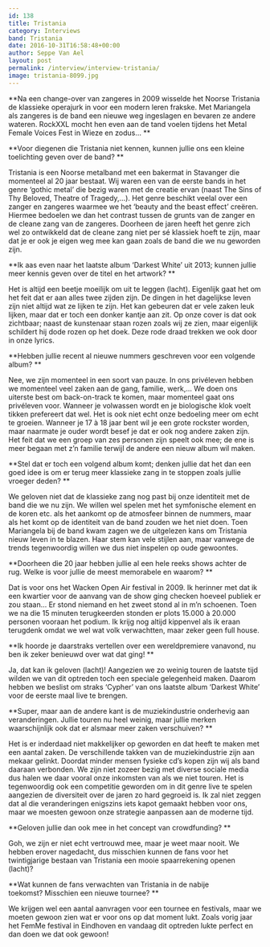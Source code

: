 ```yaml
---
id: 138
title: Tristania
category: Interviews
band: Tristania
date: 2016-10-31T16:58:48+00:00
author: Seppe Van Ael
layout: post
permalink: /interview/interview-tristania/
image: tristania-8099.jpg
---
```

**Na een change-over van zangeres in 2009 wisselde het Noorse Tristania de klassieke operajurk in voor een modern leren frakske. Met Mariangela als zangeres is de band een nieuwe weg ingeslagen en bevaren ze andere wateren. RockXXL mocht hen even aan de tand voelen tijdens het Metal Female Voices Fest in Wieze en zodus… **

**Voor diegenen die Tristania niet kennen, kunnen jullie ons een kleine toelichting geven over de band? **

Tristania is een Noorse metalband met een bakermat in Stavanger die momenteel al 20 jaar bestaat. Wij waren een van de eerste bands in het genre ‘gothic metal’ die bezig waren met de creatie ervan (naast The Sins of Thy Beloved, Theatre of Tragedy,…). Het genre beschikt veelal over een zanger en zangeres waarmee we het ‘beauty and the beast effect’ creëren. Hiermee bedoelen we dan het contrast tussen de grunts van de zanger en de cleane zang van de zangeres. Doorheen de jaren heeft het genre zich wel zo ontwikkeld dat de cleane zang niet per sé klassiek hoeft te zijn, maar dat je er ook je eigen weg mee kan gaan zoals de band die we nu geworden zijn.

**Ik aas even naar het laatste album ‘Darkest White’ uit 2013; kunnen jullie meer kennis geven over de titel en het artwork? **

Het is altijd een beetje moeilijk om uit te leggen (lacht). Eigenlijk gaat het om het feit dat er aan alles twee zijden zijn. De dingen in het dagelijkse leven zijn niet altijd wat ze lijken te zijn. Het kan gebeuren dat er vele zaken leuk lijken, maar dat er toch een donker kantje aan zit. Op onze cover is dat ook zichtbaar; naast de kunstenaar staan rozen zoals wij ze zien, maar eigenlijk schildert hij dode rozen op het doek. Deze rode draad trekken we ook door in onze lyrics.

**Hebben jullie recent al nieuwe nummers geschreven voor een volgende album? **

Nee, we zijn momenteel in een soort van pauze. In ons privéleven hebben we momenteel veel zaken aan de gang, familie, werk,… We doen ons uiterste best om back-on-track te komen, maar momenteel gaat ons privéleven voor. Wanneer je volwassen wordt en je biologische klok voelt tikken prefereert dat wel. Het is ook niet echt onze bedoeling meer om echt te groeien. Wanneer je 17 à 18 jaar bent wil je een grote rockster worden, maar naarmate je ouder wordt besef je dat er ook nog andere zaken zijn. Het feit dat we een groep van zes personen zijn speelt ook mee; de ene is meer begaan met z’n familie terwijl de andere een nieuw album wil maken.

**Stel dat er toch een volgend album komt; denken jullie dat het dan een goed idee is om er terug meer klassieke zang in te stoppen zoals jullie vroeger deden? **

We geloven niet dat de klassieke zang nog past bij onze identiteit met de band die we nu zijn. We willen wel spelen met het symfonische element en de koren etc. als het aankomt op de atmosfeer binnen de nummers, maar als het komt op de identiteit van de band zouden we het niet doen. Toen Mariangela bij de band kwam zagen we de uitgelezen kans om Tristania nieuw leven in te blazen. Haar stem kan vele stijlen aan, maar vanwege de trends tegenwoordig willen we dus niet inspelen op oude gewoontes.

**Doorheen die 20 jaar hebben jullie al een hele reeks shows achter de rug. Welke is voor jullie de meest memorabele en waarom? **

Dat is voor ons het Wacken Open Air festival in 2009. Ik herinner met dat ik een kwartier voor de aanvang van de show ging checken hoeveel publiek er zou staan… Er stond niemand en het zweet stond al in m’n schoenen. Toen we na die 15 minuten terugkeerden stonden er plots 15.000 à 20.000 personen vooraan het podium. Ik krijg nog altijd kippenvel als ik eraan terugdenk omdat we wel wat volk verwachtten, maar zeker geen full house.

**Ik hoorde je daarstraks vertellen over een wereldpremiere vanavond, nu ben ik zeker benieuwd over wat dat ging! **

Ja, dat kan ik geloven (lacht)! Aangezien we zo weinig touren de laatste tijd wilden we van dit optreden toch een speciale gelegenheid maken. Daarom hebben we beslist om straks ‘Cypher’ van ons laatste album ‘Darkest White’ voor de eerste maal live te brengen.

**Super, maar aan de andere kant is de muziekindustrie onderhevig aan veranderingen. Jullie touren nu heel weinig, maar jullie merken waarschijnlijk ook dat er alsmaar meer zaken verschuiven? **

Het is er inderdaad niet makkelijker op geworden en dat heeft te maken met een aantal zaken. De verschillende takken van de muziekindustrie zijn aan mekaar gelinkt. Doordat minder mensen fysieke cd’s kopen zijn wij als band daaraan verbonden. We zijn niet zozeer bezig met diverse sociale media dus halen we daar vooral onze inkomsten van als we niet touren. Het is tegenwoordig ook een competitie geworden om in dit genre live te spelen aangezien de diversiteit over de jaren zo hard gegroeid is. Ik zal niet zeggen dat al die veranderingen enigszins iets kapot gemaakt hebben voor ons, maar we moesten gewoon onze strategie aanpassen aan de moderne tijd.

**Geloven jullie dan ook mee in het concept van crowdfunding? **

Goh, we zijn er niet echt vertrouwd mee, maar je weet maar nooit. We hebben erover nagedacht, dus misschien kunnen de fans voor het twintigjarige bestaan van Tristania een mooie spaarrekening openen (lacht)?

**Wat kunnen de fans verwachten van Tristania in de nabije toekomst? Misschien een nieuwe tournee? **

We krijgen wel een aantal aanvragen voor een tournee en festivals, maar we moeten gewoon zien wat er voor ons op dat moment lukt. Zoals vorig jaar het FemMe festival in Eindhoven en vandaag dit optreden lukte perfect en dan doen we dat ook gewoon!
